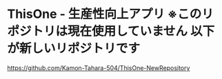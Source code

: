 # ThisOne - 生産性向上アプリ ※このリポジトリは現在使用していません 以下が新しいリポジトリです

https://github.com/Kamon-Tahara-504/ThisOne-NewRepository
